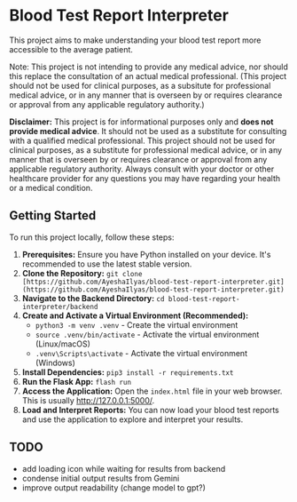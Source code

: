 # Blood Test Report Interpreter

This project aims to make understanding your blood test report more accessible to the average patient.

Note: This project is not intending to provide any medical advice, nor should this replace the consultation of an actual medical professional.
(This project should not be used for clinical purposes, as a subsitute for professional medical advice, or in any manner that is overseen by or requires clearance or approval from any applicable regulatory authority.)

**Disclaimer:** This project is for informational purposes only and **does not provide medical advice**. It should not be used as a substitute for consulting with a qualified medical professional.  This project should not be used for clinical purposes, as a substitute for professional medical advice, or in any manner that is overseen by or requires clearance or approval from any applicable regulatory authority.  Always consult with your doctor or other healthcare provider for any questions you may have regarding your health or a medical condition.

## Getting Started
To run this project locally, follow these steps:
1. **Prerequisites:** Ensure you have Python installed on your device.  It's recommended to use the latest stable version.
2. **Clone the Repository:**
```git clone [https://github.com/AyeshaIlyas/blood-test-report-interpreter.git](https://github.com/AyeshaIlyas/blood-test-report-interpreter.git)```
3. **Navigate to the Backend Directory:**
```cd blood-test-report-interpreter/backend```
4. **Create and Activate a Virtual Environment (Recommended):**
   - ```python3 -m venv .venv``` - Create the virtual environment
   - ```source .venv/bin/activate```  - Activate the virtual environment (Linux/macOS)
   - ```.venv\Scripts\activate```  - Activate the virtual environment (Windows)
5. **Install Dependencies:**
```pip3 install -r requirements.txt```
6. **Run the Flask App:**
```flash run```
7. **Access the Application:** Open the ```index.html``` file in your web browser. This is usually http://127.0.0.1:5000/.
8. **Load and Interpret Reports:** You can now load your blood test reports and use the application to explore and interpret your results.

## TODO
- add loading icon while waiting for results from backend
- condense initial output results from Gemini
- improve output readability (change model to gpt?)
